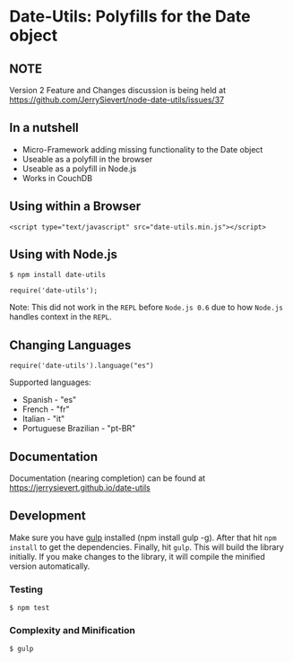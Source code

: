 # Date-Utils: Polyfills for the Date object

## NOTE

Version 2 Feature and Changes discussion is being held at https://github.com/JerrySievert/node-date-utils/issues/37

## In a nutshell

- Micro-Framework adding missing functionality to the Date object
- Useable as a polyfill in the browser
- Useable as a polyfill in Node.js
- Works in CouchDB

## Using within a Browser
    <script type="text/javascript" src="date-utils.min.js"></script>

## Using with Node.js
    $ npm install date-utils

    require('date-utils');

Note: This did not work in the `REPL` before `Node.js 0.6` due to how `Node.js` handles context in the `REPL`.

## Changing Languages
    require('date-utils').language("es")

Supported languages:

- Spanish - "es"
- French - "fr"
- Italian - "it"
- Portuguese Brazilian - "pt-BR"

## Documentation

Documentation (nearing completion) can be found at https://jerrysievert.github.io/date-utils

## Development

Make sure you have [gulp](https://www.npmjs.org/package/gulp) installed (npm install gulp -g). After that hit `npm install` to get the dependencies. Finally, hit `gulp`. This will build the library initially. If you make changes to the library, it will compile the minified version automatically.

### Testing

```
$ npm test
```

### Complexity and Minification

```
$ gulp
```
